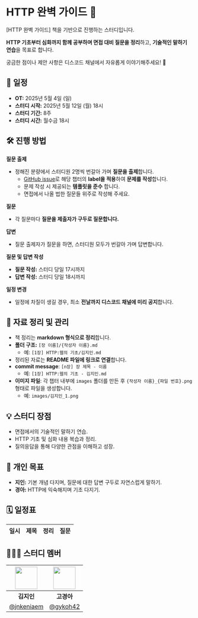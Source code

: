 # HTTP 완벽 가이드 🚀

[HTTP 완벽 가이드] 책을 기반으로 진행하는 스터디입니다.

**HTTP 기초부터 심화까지 함께 공부하며 면접 대비 질문을 정리**하고, **기술적인 말하기 연습**을 목표로 합니다.

궁금한 점이나 제안 사항은 디스코드 채널에서 자유롭게 이야기해주세요! 🎉

## 📅 일정

- **OT:** 2025년 5월 4일 (일)
- **스터디 시작:** 2025년 5월 12일 (월) 18시
- **스터디 기간:** 8주
- **스터디 시간:** 월수금 18시

## 🛠 진행 방법

**질문 출제**

- 정해진 분량에서 스터디원 2명씩 번갈아 가며 **질문을 출제**합니다.
  - [GitHub issue](https://github.com/Frontend-Gang-Study/HTTP-a-guide-to-the-web-s-protocol/issues)로 해당 챕터의 **label을 적용**하여 **문제를 작성**합니다.
  - 문제 작성 시 제공되는 **템플릿을 준수** 합니다.
  - 면접에서 나올 법한 질문들 위주로 작성해 주세요.

**질문**

- 각 질문마다 **질문을 제출자가 구두로 질문합니다.**

**답변**

- 질문 출제자가 질문을 하면, 스터디원 모두가 번갈아 가며 답변합니다.

**질문 및 답변 작성**

- **질문 작성:** 스터디 당일 17시까지
- **답변 작성:** 스터디 당일 18시까지

**일정 변경**

- 일정에 차질이 생길 경우, 최소 **전날까지 디스코드 채널에 미리 공지**합니다.

## 📖 자료 정리 및 관리

- 책 정리는 **markdown 형식으로 정리**합니다.
- **폴더 구조:** `[장 이름]/{작성자 이름}.md`
  - 예: `[1장] HTTP:웹의 기초/김지인.md`
- 정리된 자료는 **README 파일에 링크로 연결**합니다.
- **commit message**: `[n장] 장 제목 - 이름`
  - 예: `[1장] HTTP:웹의 기초 - 김지인.md`
- **이미지 파일**: 각 챕터 내부에 `images` 폴더를 만든 후 `{작성자 이름}_{파일 번호}.png` 형태로 파일을 생성합니다.
  - 예: `images/김지인_1.png`

## 💡 스터디 장점

- 면접에서의 기술적인 말하기 연습.
- HTTP 기초 및 심화 내용 복습과 정리.
- 질의응답을 통해 다양한 관점을 이해하고 성장.

## 🎯 개인 목표

- **지인:** 기본 개념 다지며, 질문에 대한 답변 구두로 자연스럽게 말하기.
- **경아:** HTTP에 익숙해지며 기초 다지기.

## 🗓️ 일정표

| 일시                                               | 제목                                            | 정리                                                                                                                                                                                                                                   | 질문                                                                                                                                                                       |
| -------------------------------------------------- | ----------------------------------------------- | -------------------------------------------------------------------------------------------------------------------------------------------------------------------------------------------------------------------------------------- | -------------------------------------------------------------------------------------------------------------------------------------------------------------------------- |
             



## 🧑🏻‍🚀 스터디 멤버

| <img width="60px" src="https://avatars.githubusercontent.com/u/80810728?v=4"> | <img width="60px" src="https://avatars.githubusercontent.com/u/114395888?v=4"> |
|:-------------------------------------------------------------------------: | :-------------------------------------------------------------------------: |
| **김지인**                                                                | **고경아**                                                                |
| [@jnkeniaem](https://github.com/jnkeniaem)                                  | [@gykoh42](https://github.com/gykoh42)                                    |
